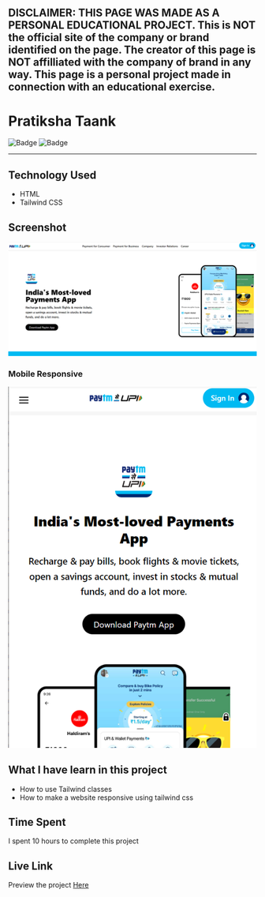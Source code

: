 ## DISCLAIMER: THIS PAGE WAS MADE AS A PERSONAL EDUCATIONAL PROJECT. This is NOT the official site of the company or brand identified on the page. The creator of this page is NOT affilliated with the company of brand in any way. This page is a personal project made in connection with an educational exercise.
# Pratiksha Taank
![Badge](https://img.shields.io/badge/Responsive-Yes-green)
![Badge](https://img.shields.io/badge/Live-Yes-brightgreen)
***
## Technology Used
- HTML
- Tailwind CSS
## Screenshot
![Shopify  Clone](./Images/Laptop.png)

### Mobile Responsive
![Responsive](./Images/Mobile.png)
## What I have learn in this project
- How to use Tailwind classes
- How to make a website responsive using tailwind css
## Time Spent
I spent 10 hours to complete this project
## Live Link
Preview the project [Here](https://paymentappclone.netlify.app/)
